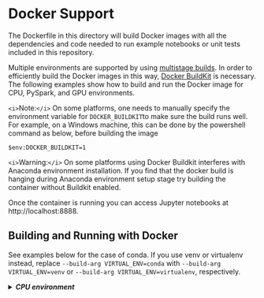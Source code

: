 Docker Support
==============

The Dockerfile in this directory will build Docker images with all the dependencies and code needed to run example notebooks or unit tests included in this repository.

Multiple environments are supported by using [multistage builds](https://docs.docker.com/develop/develop-images/multistage-build/). In order to efficiently build the Docker images in this way, [Docker BuildKit](https://docs.docker.com/develop/develop-images/build_enhancements/) is necessary.
The following examples show how to build and run the Docker image for CPU, PySpark, and GPU environments.

`<i>`Note:`</i>` On some platforms, one needs to manually specify the environment variable for `DOCKER_BUILDKIT`to make sure the build runs well. For example, on a Windows machine, this can be done by the powershell command as below, before building the image

```
$env:DOCKER_BUILDKIT=1
```

`<i>`Warning:`</i>` On some platforms using Docker Buildkit interferes with Anaconda environment installation. If you find that the docker build is hanging during Anaconda environment setup stage try building the container without Buildkit enabled.

Once the container is running you can access Jupyter notebooks at http://localhost:8888.

Building and Running with Docker
--------------------------------

See examples below for the case of conda. If you use venv or virtualenv instead, replace `--build-arg VIRTUAL_ENV=conda` with `--build-arg VIRTUAL_ENV=venv` or `--build-arg VIRTUAL_ENV=virtualenv`, respectively.

<details>
<summary><strong><em>CPU environment</em></strong></summary>


```
DOCKER_BUILDKIT=1 docker build -t recommenders:cpu --build-arg ENV=cpu --build-arg VIRTUAL_ENV=conda .
docker run -p 8888:8888 -d recommenders:cpu
```

If build by a customer dockerfile:

```bash
DOCKER_BUILDKIT=1 docker build -t recommenders:cpuconda3 -f Dockerfile2 --build-arg ENV=cpu --build-arg VIRTUAL_ENV=conda .
```

Run the docker without jupyter notebook and in the dev mode.

```bash
docker run -it -v $(dirname $(dirname "$PWD")):/home -p 8877:8888 recommenders:cpu-conda2
```


<details>
<summary><strong><em>PySpark environment</em></strong></summary>

```
DOCKER_BUILDKIT=1 docker build -t recommenders:pyspark --build-arg ENV=pyspark --build-arg VIRTUAL_ENV=conda .
docker run -p 8888:8888 -d recommenders:pyspark
```

</details>

<details>
<summary><strong><em>GPU environment</em></strong></summary>

```
DOCKER_BUILDKIT=1 docker build -t recommenders:gpu --build-arg ENV=gpu --build-arg VIRTUAL_ENV=conda .
docker run --runtime=nvidia -p 8888:8888 -d recommenders:gpu
```

</details>

<details>
<summary><strong><em>GPU + PySpark environment</em></strong></summary>

```
DOCKER_BUILDKIT=1 docker build -t recommenders:full --build-arg ENV=full --build-arg VIRTUAL_ENV=conda .
docker run --runtime=nvidia -p 8888:8888 -d recommenders:full
```

</details>

Build Arguments
---------------

There are several build arguments which can change how the image is built. Similar to the `ENV` build argument these are specified during the docker build command.

| Build Arg   | Description                                                                                  |
| ----------- | -------------------------------------------------------------------------------------------- |
| ENV         | Environment to use, options: cpu, pyspark, gpu, full (defaults to cpu)                       |
| VIRTUAL_ENV | Virtual environment to use; mandatory argument, must be one of "conda", "venv", "virtualenv" |
| ANACONDA    | Anaconda installation script (defaults to miniconda3 4.6.14)                                 |

Example:

```
DOCKER_BUILDKIT=1 docker build -t recommenders:cpu --build-arg ENV=cpu --build-arg VIRTUAL_ENV=conda .
```

In order to see detailed progress with BuildKit you can provide a flag during the build command: ``--progress=plain``

Running tests with docker
-------------------------

To run the tests using e.g. the CPU image, do the following:

```
docker run -it recommenders:cpu bash -c 'pip install pytest; \
pip install pytest-cov; \
pip install pytest-mock; \
apt-get install -y git; \
git clone https://github.com/microsoft/recommenders.git; \
cd recommenders; \
pytest tests/unit -m "not spark and not gpu and not notebooks and not experimental"'
```
